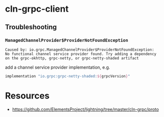 cln-grpc-client
===


## Troubleshooting

### `ManagedChannelProvider$ProviderNotFoundException`
```
Caused by: io.grpc.ManagedChannelProvider$ProviderNotFoundException: No functional channel service provider found. Try adding a dependency on the grpc-okhttp, grpc-netty, or grpc-netty-shaded artifact
```

add a channel service provider implementation, e.g.
```groovy
implementation "io.grpc:grpc-netty-shaded:${grpcVersion}"
```


# Resources
- https://github.com/ElementsProject/lightning/tree/master/cln-grpc/proto
